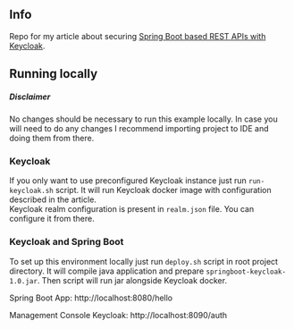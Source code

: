 ## Info

Repo for my article about securing [Spring Boot based REST APIs with Keycloak](https://dzone.com/articles/secure-spring-boot-application-with-keycloak).

## Running locally

##### Disclaimer
No changes should be necessary to run this example locally.
In case you will need to do any changes I recommend importing project to IDE and doing them from there.

### Keycloak
If you only want to use preconfigured Keycloak instance just run `run-keycloak.sh` script.
It will run Keycloak docker image with configuration described in the article.  
Keycloak realm configuration is present in `realm.json` file. You can configure it from there.

### Keycloak and Spring Boot
To set up this environment locally just run `deploy.sh` script in root project directory.
It will compile java application and prepare `springboot-keycloak-1.0.jar`. 
Then script will run jar alongside Keycloak docker.

Spring Boot App:
http://localhost:8080/hello

Management Console Keycloak:
http://localhost:8090/auth
